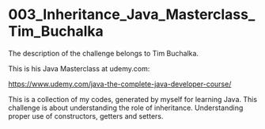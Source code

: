 # 003_Inheritance_Java_Masterclass_Tim_Buchalka

The description of the challenge belongs to Tim Buchalka.

This is his Java Masterclass at udemy.com:

https://www.udemy.com/java-the-complete-java-developer-course/

This is a collection of my codes, generated by myself for learning Java. This challenge is about understanding the role of inheritance. Understanding proper use of constructors, getters and setters.
